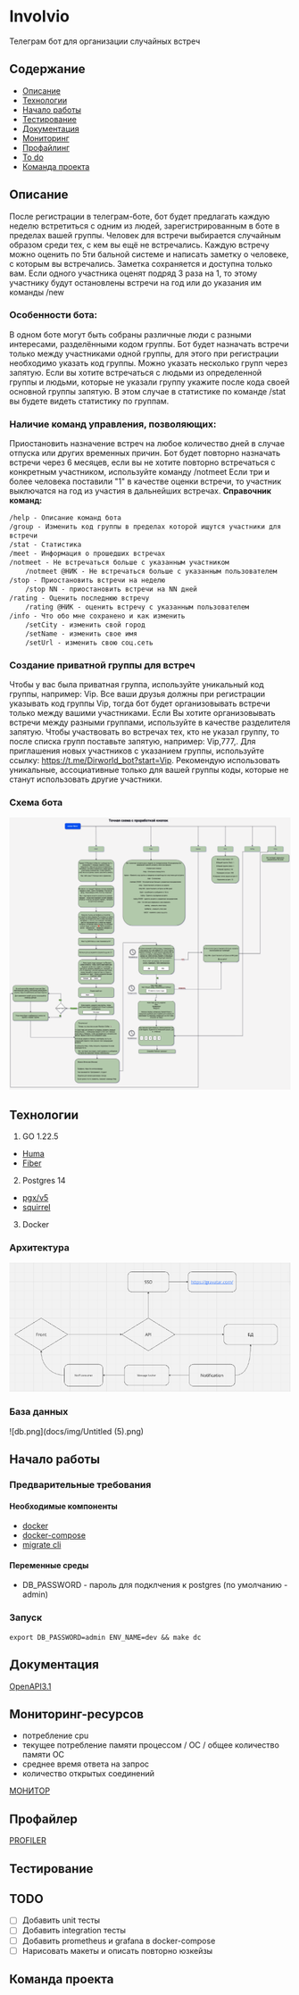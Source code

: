 # Involvio

Телеграм бот для организации случайных встреч

## Содержание
- [Описание](#Описание)
- [Технологии](#технологии)
- [Начало работы](#начало-работы)
- [Тестирование](#тестирование)
- [Документация](#Документация)
- [Мониторинг](#Мониторинг-ресурсов)
- [Профайлинг](#Профайлер)
- [To do](#todo)
- [Команда проекта](#команда-проекта)

## Описание
После регистрации в телеграм-боте, бот будет предлагать каждую неделю встретиться с одним из людей, зарегистрированным в боте в пределах вашей группы. Человек для встречи выбирается случайным образом среди тех, с кем вы ещё не встречались. Каждую встречу можно оценить по 5ти бальной системе и написать заметку о человеке, с которым вы встречались. Заметка сохраняется и доступна только вам.
Если одного участника оценят подряд 3 раза на 1, то этому участнику будут остановлены встречи на год или до указания им команды /new

### Особенности бота:
В одном боте могут быть собраны различные люди с разными интересами, разделёнными кодом группы. Бот будет назначать встречи только между участниками одной группы, для этого при регистрации необходимо указать код группы.
Можно указать несколько групп через запятую. Если вы хотите встречаться с людьми из определенной группы и людьми, которые не указали группу укажите после кода своей основной группы запятую. В этом случае в статистике по команде /stat вы будете видеть статистику по группам.

### Наличие команд управления, позволяющих:
Приостановить назначение встреч на любое количество дней в случае отпуска или других временных причин.
Бот будет повторно назначать встречи через 6 месяцев, если вы не хотите повторно встречаться с конкретным участником, используйте команду /notmeet
Если три и более человека поставили "1" в качестве оценки встречи, то участник выключатся на год из участия в дальнейших встречах.
**Справочник команд:**
```
/help - Описание команд бота
/group - Изменить код группы в пределах которой ищутся участники для встречи
/stat - Статистика
/meet - Информация о прошедших встречах
/notmeet - Не встречаться больше с указанным участником
    /notmeet @НИК - Не встречаться больше с указанным пользователем
/stop - Приостановить встречи на неделю
    /stop NN - приостановить встречи на NN дней
/rating - Оценить последнюю встречу
    /rating @НИК - оценить встречу с указанным пользователем
/info - Что обо мне сохранено и как изменить
    /setCity - изменить свой город
    /setName - изменить свое имя
    /setUrl - изменить свою соц.сеть
```
### Создание приватной группы для встреч
Чтобы у вас была приватная группа, используйте уникальный код группы, например: Vip. Все ваши друзья должны при регистрации указывать код группы Vip, тогда бот будет организовывать встречи только между вашими участниками. Если Вы хотите организовывать встречи между разными группами, используйте в качестве разделителя запятую. Чтобы участвовать во встречах тех, кто не указал группу, то после списка групп поставьте запятую, например: Vip,777,. Для приглашения новых участников с указанием группы, используйте ссылку: https://t.me/Dirworld_bot?start=Vip. Рекомендую использовать уникальные, ассоциативные только для вашей группы коды, которые не станут использовать другие участники.

### Схема бота
![scheme.png](docs/Involvio.png)

## Технологии

1. GO 1.22.5
- [Huma](https://huma.rocks/)
- [Fiber](https://github.com/gofiber/fiber)
2. Postgres 14
- [pgx/v5](https://github.com/jackc/pgx)
- [squirrel](https://github.com/Masterminds/squirrel)
3. Docker

### Архитектура
![img.png](docs/img/img.png)

### База данных
![db.png](docs/img/Untitled (5).png)

## Начало работы

### Предварительные требования
#### Необходимые компоненты
- [docker](https://docs.docker.com/engine/install/)
- [docker-compose](https://docs.docker.com/compose/install/)
- [migrate cli](https://pkg.go.dev/github.com/golang-migrate/migrate/v4#readme-cli-usage)
#### Переменные среды
- DB_PASSWORD - пароль для подклчения к postgres (по умолчанию - admin)
### Запуск
```shell
export DB_PASSWORD=admin ENV_NAME=dev && make dc
```

## Документация
[OpenAPI3.1](http://127.0.0.1:9000/docs)

## Мониторинг-ресурсов
- потребление cpu
- текущее потребление памяти процессом / ОС / общее количество памяти OC
- среднее время ответа на запрос
- количество открытых соединений

[МОНИТОР](http://127.0.0.1:9000/monitor)

## Профайлер
[PROFILER](http://127.0.0.1:9000/debug/pprof/)

## Тестирование

## TODO
- [ ] Добавить unit тесты
- [ ] Добавить integration тесты
- [ ] Добавить prometheus и grafana в docker-compose
- [ ] Нарисовать макеты и описать повторно юзкейзы 

## Команда проекта

